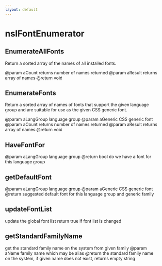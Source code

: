 ```yaml
---
layout: default
---
```


# nsIFontEnumerator #

## EnumerateAllFonts ##

Return a sorted array of the names of all installed fonts.

@param  aCount     returns number of names returned
@param  aResult    returns array of names
@return void


## EnumerateFonts ##

Return a sorted array of names of fonts that support the given language
group and are suitable for use as the given CSS generic font.

@param  aLangGroup language group
@param  aGeneric   CSS generic font
@param  aCount     returns number of names returned
@param  aResult    returns array of names
@return void


## HaveFontFor ##

@param  aLangGroup language group
@return bool do we have a font for this language group


## getDefaultFont ##

@param  aLangGroup language group
@param  aGeneric CSS generic font
@return suggested default font for this language group and generic family


## updateFontList ##

update the global font list
return true if font list is changed


## getStandardFamilyName ##

get the standard family name on the system from given family
@param  aName family name which may be alias
@return the standard family name on the system, if given name does not
        exist, returns empty string

